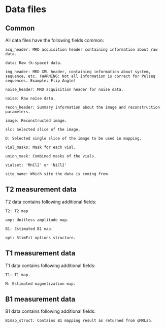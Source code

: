 # Data files

## Common

All data files have the following fields common:
```
acq_header: MRD acquisition header containing information about raw data.

data: Raw (k-space) data.

img_header: MRD XML header, containing information about system, sequence, etc. (WARNING: Not all information is correct for Pulseq sequences. Example: Flip Angle)

noise_header: MRD acquisition header for noise data.

noise: Raw noise data.

recon_header: Summary information about the image and reconstruction parameters.

image: Reconstructed image.

slc: Selected slice of the image.

D: Selected single slice of the image to be used in mapping.

vial_masks: Mask for each vial.

union_mask: Combined masks of the vials.

vialset: 'MnCl2' or 'NiCl2'

site_name: Which site the data is coming from.

```
## T2 measurement data

T2 data contains following additional fields:

```
T2: T2 map

amp: Unitless amplitude map.

B1: Estimated B1 map.

opt: StimFit options structure.
```

## T1 measurement data

T1 data contains following additional fields:

```
T1: T1 map.

M: Estimated magnetization map.
```

## B1 measurement data

B1 data contains following additional fields:

```
B1map_struct: Contains B1 mapping result as returned from qMRLab.
```